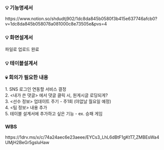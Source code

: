 <h3> 💡 기능명세서 </h3>
https://www.notion.so/shdudtj902/1dc8da845b0580f3b415e637746afcb0?v=1dc8da845b058078a081000c8e73505e&pvs=4

<h3> 💡 화면설계서 </h3>
파일로 업로드 완료

<h3> 💡 테이블설계서 </h3>

<h3> 💀 회의가 필요한 내용 </h3>
1. SNS 로그인 연동할 서비스 결정 <br>
2. <내가 쓴 댓글> 에서 댓글 클릭 시, 원게시글 로딩되게? <br>
3. <선수 정보> 업데이트 주기 - 주1회 (야없날 월요일 예정) <br>
4. <팀 정보> 내용 추가 <br>
5. 테이블 설계서에 추가하고 싶은 기능 - ex. 승패 게임 

<h3> WBS </h3>
https://1drv.ms/x/c/74a24aec6e23aeee/EYCs3_LhL6dBtF1gKtT7_ZMBEsWa4UMjH2BeGr5gsluHaw
